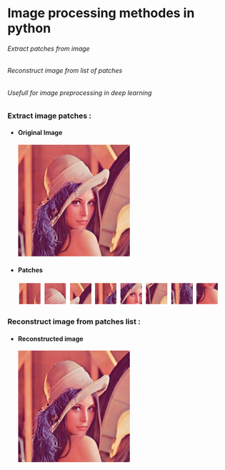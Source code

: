 <H1> Image processing methodes in python </h1>
  <H6> Extract patches from image </H6>
  <H6> Reconstruct image from list of patches </H6>
  <H6> Usefull for image preprocessing in deep learning </H6>

<H3> Extract image patches : </H3>
<ul>
 <li> <H4> Original Image </H4> </li> 
  <img src="lenna.png" alt="original image" height="250" width="250">
 <li> <H4> Patches </H4> </li> 
  <img src="patches.PNG" alt="patches images">
</ul>
<H3> Reconstruct image from patches list : </H3>
<ul>
 <li> <H4> Reconstructed image </H4> </li> 
    <img src="reconstructed.png" alt="reconstructed image" height="250" width="250">
</ul>

